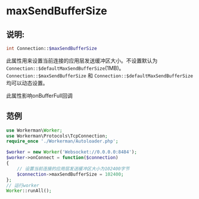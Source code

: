 # maxSendBufferSize
## 说明:
```php
int Connection::$maxSendBufferSize
```

此属性用来设置当前连接的应用层发送缓冲区大小。不设置默认为```Connection::$defaultMaxSendBufferSize```(1MB)。```Connection::$maxSendBufferSize``` 和 ```Connection::$defaultMaxSendBufferSize```均可以动态设置。

此属性影响onBufferFull回调


## 范例

```php
use Workerman\Worker;
use Workerman\Protocols\TcpConnection;
require_once './Workerman/Autoloader.php';

$worker = new Worker('Websocket://0.0.0.0:8484');
$worker->onConnect = function($connection)
{
    // 设置当前连接的应用层发送缓冲区大小为102400字节
    $connection->maxSendBufferSize = 102400;
};
// 运行worker
Worker::runAll();
```

